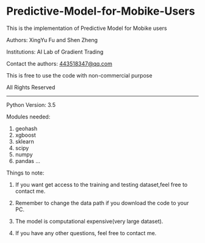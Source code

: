 # Predictive-Model-for-Mobike-Users
This is the implementation of Predictive Model for Mobike users

Authors: XingYu Fu and Shen Zheng

Institutions: AI Lab of Gradient Trading

Contact the authors: 443518347@qq.com

This is free to use the code with non-commercial purpose

All Rights Reserved

-----------------------------------------------------------------------

Python Version: 3.5

Modules needed:
1) geohash
2) xgboost
3) sklearn
4) scipy
5) numpy
6) pandas
...

Things to note:

1) If you want get access to the training and testing dataset,feel free to contact me.

2) Remember to change the data path if you download the code to your PC.

3) The model is computational expensive(very large dataset).

4) If you have any other questions, feel free to contact me.
